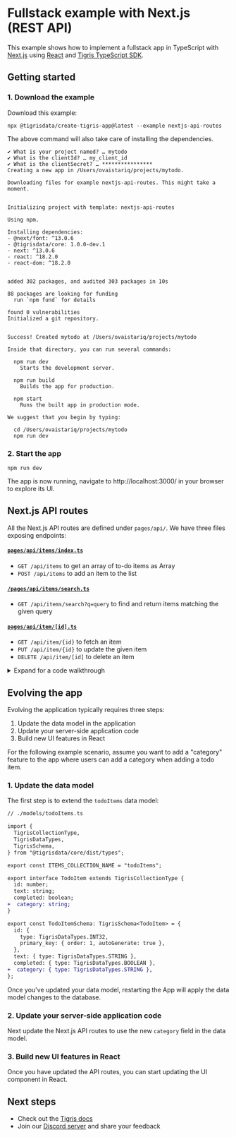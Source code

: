 # Fullstack example with Next.js (REST API)

This example shows how to implement a fullstack app in TypeScript with
[Next.js](https://nextjs.org/) using [React](https://reactjs.org/) and
[Tigris TypeScript SDK](https://docs.tigrisdata.com/typescript/).

## Getting started

### 1. Download the example

Download this example:

```
npx @tigrisdata/create-tigris-app@latest --example nextjs-api-routes
```

The above command will also take care of installing the dependencies.

```shell
✔ What is your project named? … mytodo
✔ What is the clientId? … my_client_id
✔ What is the clientSecret? … ****************
Creating a new app in /Users/ovaistariq/projects/mytodo.

Downloading files for example nextjs-api-routes. This might take a moment.


Initializing project with template: nextjs-api-routes

Using npm.

Installing dependencies:
- @next/font: ^13.0.6
- @tigrisdata/core: 1.0.0-dev.1
- next: ^13.0.6
- react: ^18.2.0
- react-dom: ^18.2.0


added 302 packages, and audited 303 packages in 10s

88 packages are looking for funding
  run `npm fund` for details

found 0 vulnerabilities
Initialized a git repository.


Success! Created mytodo at /Users/ovaistariq/projects/mytodo

Inside that directory, you can run several commands:

  npm run dev
    Starts the development server.

  npm run build
    Builds the app for production.

  npm start
    Runs the built app in production mode.

We suggest that you begin by typing:

  cd /Users/ovaistariq/projects/mytodo
  npm run dev
```

### 2. Start the app

```
npm run dev
```

The app is now running, navigate to http://localhost:3000/ in your browser to explore its UI.

## Next.js API routes

All the Next.js API routes are defined under `pages/api/`. We have three
files exposing endpoints:

#### [`pages/api/items/index.ts`](pages/api/items/index.ts)

- `GET /api/items` to get an array of to-do items as Array<TodoItem>
- `POST /api/items` to add an item to the list

#### [`/pages/api/items/search.ts`](/pages/api/items/search.ts)

- `GET /api/items/search?q=query` to find and return items matching the given query

#### [`pages/api/item/[id].ts`](pages/api/item/[id].ts)

- `GET /api/item/{id}` to fetch an item
- `PUT /api/item/{id}` to update the given item
- `DELETE /api/item/[id]` to delete an item

<details>
<summary>Expand for a code walkthrough</summary>

## 👀 Code walkthrough

### 📂 File structure

```text
├── package.json
├── lib
│   ├── tigris.ts
├── models
│   └── todoItems.ts
└── pages
    ├── index.tsx
    └── api
        ├── item
        │   ├── [id].ts
        └── items
            ├── index.ts
            └── search.ts
```

### 🪢 Data model definition

[models/todoItems.ts](db/models/todoItems.ts) - The to-do list app
has a single collection `todoItems` that stores the to-do items in the
database. The collection gets automatically created by the
[setup script](setup.ts).

### 🌐 Connecting to Tigris

[lib/tigris.ts](lib/tigris.ts) - Centralizes the Tigris client creation.
This is beneficial for serverless environments like Vercel Serverless
Functions, Netlify Functions, and AWS Lambda. It allows reusing the client
across requests.

</details>

## Evolving the app

Evolving the application typically requires three steps:

1. Update the data model in the application
2. Update your server-side application code
3. Build new UI features in React

For the following example scenario, assume you want to add a "category"
feature to the app where users can add a category when adding a todo item.

### 1. Update the data model

The first step is to extend the `todoItems` data model:

```diff
// ./models/todoItems.ts

import {
  TigrisCollectionType,
  TigrisDataTypes,
  TigrisSchema,
} from "@tigrisdata/core/dist/types";

export const ITEMS_COLLECTION_NAME = "todoItems";

export interface TodoItem extends TigrisCollectionType {
  id: number;
  text: string;
  completed: boolean;
+  category: string;
}

export const TodoItemSchema: TigrisSchema<TodoItem> = {
  id: {
    type: TigrisDataTypes.INT32,
    primary_key: { order: 1, autoGenerate: true },
  },
  text: { type: TigrisDataTypes.STRING },
  completed: { type: TigrisDataTypes.BOOLEAN },
+  category: { type: TigrisDataTypes.STRING },
};
```

Once you've updated your data model, restarting the App will
apply the data model changes to the database.

### 2. Update your server-side application code

Next update the Next.js API routes to use the new `category` field in the
data model.

### 3. Build new UI features in React

Once you have updated the API routes, you can start updating the UI
component in React.

## Next steps

- Check out the [Tigris docs](https://docs.tigrisdata.com/)
- Join our [Discord server](http://discord.tigrisdata.com/) and share your
  feedback
